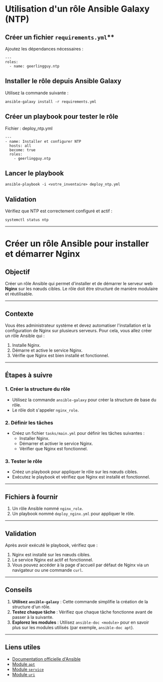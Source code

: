 # Utilisation d'un rôle Ansible Galaxy (NTP)  

## Créer un fichier `requirements.yml`**  
Ajoutez les dépendances nécessaires :  

```
---
roles:
  - name: geerlingguy.ntp
```
## Installer le rôle depuis Ansible Galaxy
Utilisez la commande suivante :


```
ansible-galaxy install -r requirements.yml
```

## Créer un playbook pour tester le rôle
Fichier : deploy_ntp.yml

```
---
- name: Installer et configurer NTP
  hosts: all
  become: true
  roles:
    - geerlingguy.ntp
```

## Lancer le playbook
```
ansible-playbook -i <votre_inventaire> deploy_ntp.yml
```

## Validation
Vérifiez que NTP est correctement configuré et actif :

```
systemctl status ntp
```
---


# Créer un rôle Ansible pour installer et démarrer Nginx


## Objectif
Créer un rôle Ansible qui permet d'installer et de démarrer le serveur web **Nginx** sur les nœuds cibles. Le rôle doit être structuré de manière modulaire et réutilisable.

---

## Contexte
Vous êtes administrateur système et devez automatiser l'installation et la configuration de Nginx sur plusieurs serveurs. Pour cela, vous allez créer un rôle Ansible qui :
1. Installe Nginx.
2. Démarre et active le service Nginx.
3. Vérifie que Nginx est bien installé et fonctionnel.

---

## Étapes à suivre

### 1. Créer la structure du rôle
- Utilisez la commande `ansible-galaxy` pour créer la structure de base du rôle.
- Le rôle doit s'appeler `nginx_role`.

### 2. Définir les tâches
- Créez un fichier `tasks/main.yml` pour définir les tâches suivantes :
  - Installer Nginx.
  - Démarrer et activer le service Nginx.
  - Vérifier que Nginx est fonctionnel.

### 3. Tester le rôle
- Créez un playbook pour appliquer le rôle sur les nœuds cibles.
- Exécutez le playbook et vérifiez que Nginx est installé et fonctionnel.

---

## Fichiers à fournir
1. Un rôle Ansible nommé `nginx_role`.
2. Un playbook nommé `deploy_nginx.yml` pour appliquer le rôle.

---

## Validation
Après avoir exécuté le playbook, vérifiez que :
1. Nginx est installé sur les nœuds cibles.
2. Le service Nginx est actif et fonctionnel.
3. Vous pouvez accéder à la page d'accueil par défaut de Nginx via un navigateur ou une commande `curl`.

---

## Conseils
1. **Utilisez `ansible-galaxy`** : Cette commande simplifie la création de la structure d'un rôle.
2. **Testez chaque tâche** : Vérifiez que chaque tâche fonctionne avant de passer à la suivante.
3. **Explorez les modules** : Utilisez `ansible-doc <module>` pour en savoir plus sur les modules utilisés (par exemple, `ansible-doc apt`).


---

## Liens utiles
- [Documentation officielle d'Ansible](https://docs.ansible.com/ansible/latest/index.html)
- [Module `apt`](https://docs.ansible.com/ansible/latest/collections/ansible/builtin/apt_module.html)
- [Module `service`](https://docs.ansible.com/ansible/latest/collections/ansible/builtin/service_module.html)
- [Module `uri`](https://docs.ansible.com/ansible/latest/collections/ansible/builtin/uri_module.html)
